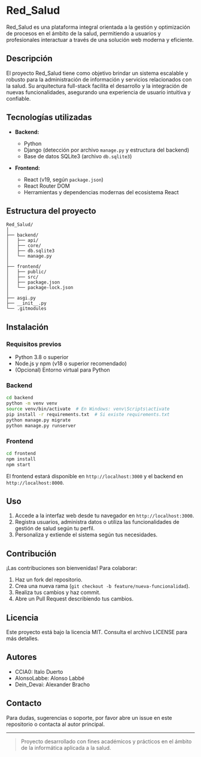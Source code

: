 # Red_Salud

Red_Salud es una plataforma integral orientada a la gestión y optimización de procesos en el ámbito de la salud, permitiendo a usuarios y profesionales interactuar a través de una solución web moderna y eficiente.

## Descripción

El proyecto Red_Salud tiene como objetivo brindar un sistema escalable y robusto para la administración de información y servicios relacionados con la salud. Su arquitectura full-stack facilita el desarrollo y la integración de nuevas funcionalidades, asegurando una experiencia de usuario intuitiva y confiable.

## Tecnologías utilizadas

- **Backend:**  
  - Python  
  - Django (detección por archivo `manage.py` y estructura del backend)
  - Base de datos SQLite3 (archivo `db.sqlite3`)

- **Frontend:**  
  - React (v19, según `package.json`)
  - React Router DOM
  - Herramientas y dependencias modernas del ecosistema React

## Estructura del proyecto

```
Red_Salud/
│
├── backend/
│   ├── api/
│   ├── core/
│   ├── db.sqlite3
│   └── manage.py
│
├── frontend/
│   ├── public/
│   ├── src/
│   ├── package.json
│   └── package-lock.json
│
├── asgi.py
├── __init__.py
└── .gitmodules
```

## Instalación

### Requisitos previos

- Python 3.8 o superior
- Node.js y npm (v18 o superior recomendado)
- (Opcional) Entorno virtual para Python

### Backend

```bash
cd backend
python -m venv venv
source venv/bin/activate  # En Windows: venv\Scripts\activate
pip install -r requirements.txt  # Si existe requirements.txt
python manage.py migrate
python manage.py runserver
```

### Frontend

```bash
cd frontend
npm install
npm start
```

El frontend estará disponible en `http://localhost:3000` y el backend en `http://localhost:8000`.

## Uso

1. Accede a la interfaz web desde tu navegador en `http://localhost:3000`.
2. Registra usuarios, administra datos o utiliza las funcionalidades de gestión de salud según tu perfil.
3. Personaliza y extiende el sistema según tus necesidades.

## Contribución

¡Las contribuciones son bienvenidas! Para colaborar:

1. Haz un fork del repositorio.
2. Crea una nueva rama (`git checkout -b feature/nueva-funcionalidad`).
3. Realiza tus cambios y haz commit.
4. Abre un Pull Request describiendo tus cambios.

## Licencia

Este proyecto está bajo la licencia MIT. Consulta el archivo LICENSE para más detalles.

## Autores

- CCIA0: Italo Duerto  
- AlonsoLabbe: Alonso Labbé
- Dein_Devai: Alexander Bracho

## Contacto

Para dudas, sugerencias o soporte, por favor abre un issue en este repositorio o contacta al autor principal.

---

> Proyecto desarrollado con fines académicos y prácticos en el ámbito de la informática aplicada a la salud.
